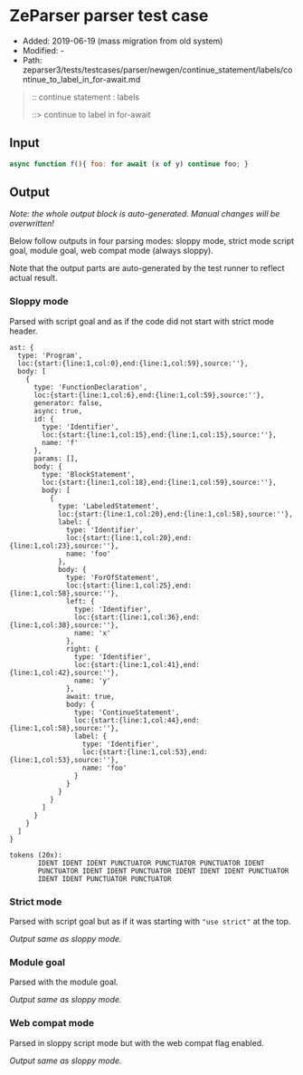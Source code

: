 # ZeParser parser test case

- Added: 2019-06-19 (mass migration from old system)
- Modified: -
- Path: zeparser3/tests/testcases/parser/newgen/continue_statement/labels/continue_to_label_in_for-await.md

> :: continue statement : labels
>
> ::> continue to label in for-await

## Input

`````js
async function f(){ foo: for await (x of y) continue foo; }
`````

## Output

_Note: the whole output block is auto-generated. Manual changes will be overwritten!_

Below follow outputs in four parsing modes: sloppy mode, strict mode script goal, module goal, web compat mode (always sloppy).

Note that the output parts are auto-generated by the test runner to reflect actual result.

### Sloppy mode

Parsed with script goal and as if the code did not start with strict mode header.

`````
ast: {
  type: 'Program',
  loc:{start:{line:1,col:0},end:{line:1,col:59},source:''},
  body: [
    {
      type: 'FunctionDeclaration',
      loc:{start:{line:1,col:6},end:{line:1,col:59},source:''},
      generator: false,
      async: true,
      id: {
        type: 'Identifier',
        loc:{start:{line:1,col:15},end:{line:1,col:15},source:''},
        name: 'f'
      },
      params: [],
      body: {
        type: 'BlockStatement',
        loc:{start:{line:1,col:18},end:{line:1,col:59},source:''},
        body: [
          {
            type: 'LabeledStatement',
            loc:{start:{line:1,col:20},end:{line:1,col:58},source:''},
            label: {
              type: 'Identifier',
              loc:{start:{line:1,col:20},end:{line:1,col:23},source:''},
              name: 'foo'
            },
            body: {
              type: 'ForOfStatement',
              loc:{start:{line:1,col:25},end:{line:1,col:58},source:''},
              left: {
                type: 'Identifier',
                loc:{start:{line:1,col:36},end:{line:1,col:38},source:''},
                name: 'x'
              },
              right: {
                type: 'Identifier',
                loc:{start:{line:1,col:41},end:{line:1,col:42},source:''},
                name: 'y'
              },
              await: true,
              body: {
                type: 'ContinueStatement',
                loc:{start:{line:1,col:44},end:{line:1,col:58},source:''},
                label: {
                  type: 'Identifier',
                  loc:{start:{line:1,col:53},end:{line:1,col:53},source:''},
                  name: 'foo'
                }
              }
            }
          }
        ]
      }
    }
  ]
}

tokens (20x):
       IDENT IDENT IDENT PUNCTUATOR PUNCTUATOR PUNCTUATOR IDENT
       PUNCTUATOR IDENT IDENT PUNCTUATOR IDENT IDENT IDENT PUNCTUATOR
       IDENT IDENT PUNCTUATOR PUNCTUATOR
`````

### Strict mode

Parsed with script goal but as if it was starting with `"use strict"` at the top.

_Output same as sloppy mode._

### Module goal

Parsed with the module goal.

_Output same as sloppy mode._

### Web compat mode

Parsed in sloppy script mode but with the web compat flag enabled.

_Output same as sloppy mode._
